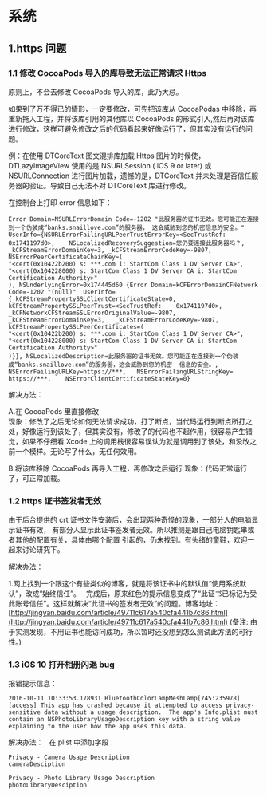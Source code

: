 # 系统

## 1.https 问题
   
### 1.1 修改 CocoaPods 导入的库导致无法正常请求 Https

原则上，不会去修改 CocoaPods 导入的库，此乃大忌。    

如果到了万不得已的情形，一定要修改，可先把该库从 CocoaPodas 中移除，再重新拖入工程，并将该库引用的其他库以 CocoaPods 的形式引入,然后再对该库进行修改，这样可避免修改之后的代码看起来好像运行了，但其实没有运行的问题。

例：在使用 DTCoreText 图文混排库加载 Https 图片的时候使，DTLazyImageView 使用的是 NSURLSession ( iOS 9 or later) 或 NSURLConnection 进行图片加载，遗憾的是，DTCoreText 并未处理是否信任服务器的验证。导致自己无法不对 DTCoreText 库进行修改。    

在控制台上打印 error 信息如下：

    Error Domain=NSURLErrorDomain Code=-1202 "此服务器的证书无效。您可能正在连接到一个伪装成“banks.snaillove.com”的服务器，	这会威胁到您的机密信息的安全。" UserInfo={NSURLErrorFailingURLPeerTrustErrorKey=<SecTrustRef: 0x1741197d0>, 	NSLocalizedRecoverySuggestion=您仍要连接此服务器吗？, _kCFStreamErrorDomainKey=3, _kCFStreamErrorCodeKey=-9807, 	NSErrorPeerCertificateChainKey=(
    "<cert(0x10422b200) s: ***.com i: StartCom Class 1 DV Server CA>",
    "<cert(0x104228000) s: StartCom Class 1 DV Server CA i: StartCom Certification Authority>"
	), NSUnderlyingError=0x174445d60 {Error Domain=kCFErrorDomainCFNetwork Code=-1202 "(null)" 	UserInfo={_kCFStreamPropertySSLClientCertificateState=0, kCFStreamPropertySSLPeerTrust=<SecTrustRef: 	0x1741197d0>, _kCFNetworkCFStreamSSLErrorOriginalValue=-9807, _kCFStreamErrorDomainKey=3, 	_kCFStreamErrorCodeKey=-9807, kCFStreamPropertySSLPeerCertificates=(
    "<cert(0x10422b200) s: ***.com i: StartCom Class 1 DV Server CA>",
    "<cert(0x104228000) s: StartCom Class 1 DV Server CA i: StartCom Certification Authority>"
	)}}, NSLocalizedDescription=此服务器的证书无效。您可能正在连接到一个伪装成“banks.snaillove.com”的服务器，这会威胁到您的机密	信息的安全。, NSErrorFailingURLKey=https://***, 	NSErrorFailingURLStringKey= https://***, 	NSErrorClientCertificateStateKey=0}

解决方法：

A.在 CocoaPods 里直接修改    
现象：修改了之后无论如何无法请求成功，打了断点，当代码运行到断点所打之处，好像运行到该处了，但其实没有，修改了的代码也不起作用，很容易产生错觉，如果不仔细看 Xcode 上的调用栈很容易误认为就是调用到了该处，和没改之前一个模样。无论写了什么，无任何效用。

B.将该库移除 CocoaPods 再导入工程，再修改之后运行
现象：代码正常运行了，可正常加载。

### 1.2 https 证书签发者无效

由于后台提供的 crt 证书文件安装后，会出现两种奇怪的现象，一部分人的电脑显示证书有效，
有部分人显示此证书签发者无效。所以推测是跟自己电脑钥匙串或者其他的配置有关，具体由哪个配置
引起的，仍未找到。有头绪的童鞋，欢迎一起来讨论研究下。

解决办法：

   1.网上找到一个跟这个有些类似的博客，就是将该证书中的默认值“使用系统默认”，改成“始终信任”。
     完成后，原来红色的提示信息变成了“此证书已标记为受此账号信任”。这样就解决“此证书的签发者无效”的问题。博客地址：[http://jingyan.baidu.com/article/49711c617a540cfa441b7c86.html](http://jingyan.baidu.com/article/49711c617a540cfa441b7c86.html)
(备注: 由于实测发现，不用证书也能访问成功，所以暂时还没想到怎么测试此方法的可行性。)

### 1.3 iOS 10 打开相册闪退 bug   

报错提示信息：

```   
2016-10-11 10:33:53.178931 BluetoothColorLampMeshLamp[745:235978] [access] This app has crashed because it attempted to access privacy-sensitive data without a usage description.  The app's Info.plist must contain an NSPhotoLibraryUsageDescription key with a string value explaining to the user how the app uses this data.
```

解决办法：   
在 plist 中添加字段：    

```  
Privacy - Camera Usage Description         
cameraDesciption      

Privacy - Photo Library Usage Description      
photoLibraryDesciption      
```
